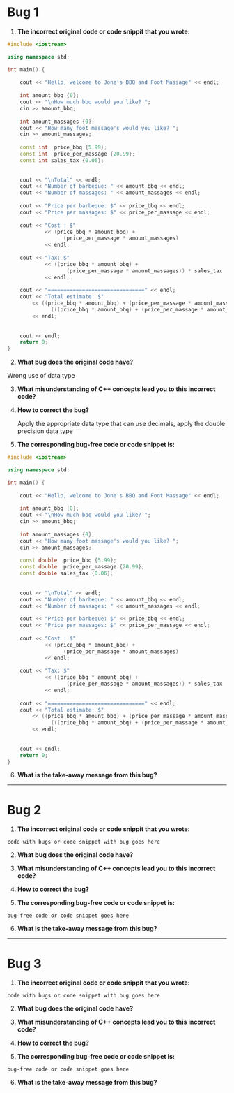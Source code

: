 # Bug 1

1. **The incorrect original code or code snippit that you wrote:**

``` c++
#include <iostream>

using namespace std;

int main() {
    
    cout << "Hello, welcome to Jone's BBQ and Foot Massage" << endl;
    
    int amount_bbq {0};
    cout << "\nHow much bbq would you like? ";
    cin >> amount_bbq;
    
    int amount_massages {0};
    cout << "How many foot massage's would you like? ";
    cin >> amount_massages;
    
    const int  price_bbq {5.99};
    const int  price_per_massage {20.99};
    const int sales_tax {0.06};
   
    
    cout << "\nTotal" << endl;
    cout << "Number of barbeque: " << amount_bbq << endl;
    cout << "Number of massages: " << amount_massages << endl;
    
    cout << "Price per barbeque: $" << price_bbq << endl;
    cout << "Price per massages: $" << price_per_massage << endl;
    
    cout << "Cost : $" 
            << (price_bbq * amount_bbq) + 
                  (price_per_massage * amount_massages)
            << endl;
            
    cout << "Tax: $" 
            << ((price_bbq * amount_bbq) +
                   (price_per_massage * amount_massages)) * sales_tax
            << endl;
            
    cout << "===============================" << endl;
    cout << "Total estimate: $" 
        << ((price_bbq * amount_bbq) + (price_per_massage * amount_massages)) +
              (((price_bbq * amount_bbq) + (price_per_massage * amount_massages)) * sales_tax)
        << endl;
   
     
    cout << endl;
    return 0;
}

```

2. **What bug does the original code have?**
    
  Wrong use of data type

3. **What misunderstanding of C++ concepts lead you to this incorrect code?**


4. **How to correct the bug?**
    
    Apply the appropriate data type that can use decimals, apply the double precision data type
    
5. **The corresponding bug-free code or code snippet is:**

```c++
#include <iostream>

using namespace std;

int main() {
    
    cout << "Hello, welcome to Jone's BBQ and Foot Massage" << endl;
    
    int amount_bbq {0};
    cout << "\nHow much bbq would you like? ";
    cin >> amount_bbq;
    
    int amount_massages {0};
    cout << "How many foot massage's would you like? ";
    cin >> amount_massages;
    
    const double  price_bbq {5.99};
    const double  price_per_massage {20.99};
    const double sales_tax {0.06};
   
    
    cout << "\nTotal" << endl;
    cout << "Number of barbeque: " << amount_bbq << endl;
    cout << "Number of massages: " << amount_massages << endl;
    
    cout << "Price per barbeque: $" << price_bbq << endl;
    cout << "Price per massages: $" << price_per_massage << endl;
    
    cout << "Cost : $" 
            << (price_bbq * amount_bbq) + 
                  (price_per_massage * amount_massages)
            << endl;
            
    cout << "Tax: $" 
            << ((price_bbq * amount_bbq) +
                   (price_per_massage * amount_massages)) * sales_tax
            << endl;
            
    cout << "===============================" << endl;
    cout << "Total estimate: $" 
        << ((price_bbq * amount_bbq) + (price_per_massage * amount_massages)) +
              (((price_bbq * amount_bbq) + (price_per_massage * amount_massages)) * sales_tax)
        << endl;
   
     
    cout << endl;
    return 0;
}

```

6. **What is the take-away message from this bug?**

---

# Bug 2

1. **The incorrect original code or code snippit that you wrote:**

```
code with bugs or code snippet with bug goes here

```

2. **What bug does the original code have?**

  

3. **What misunderstanding of C++ concepts lead you to this incorrect code?**

4. **How to correct the bug?**

5. **The corresponding bug-free code or code snippet is:**

```
bug-free code or code snippet goes here

```

6. **What is the take-away message from this bug?**

---

# Bug 3

1. **The incorrect original code or code snippit that you wrote:**

```
code with bugs or code snippet with bug goes here

```

2. **What bug does the original code have?**

  

3. **What misunderstanding of C++ concepts lead you to this incorrect code?**

4. **How to correct the bug?**

5. **The corresponding bug-free code or code snippet is:**

```
bug-free code or code snippet goes here

```

6. **What is the take-away message from this bug?**
